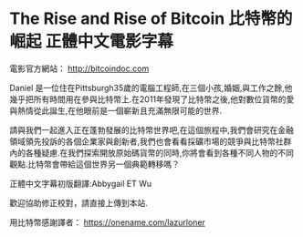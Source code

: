 # The Rise and Rise of Bitcoin 比特幣的崛起 正體中文電影字幕

電影官方網站： http://bitcoindoc.com

Daniel 是一位住在Pittsburgh35歲的電腦工程師,在三個小孩,婚姻,與工作之餘,他幾乎把所有時間用在參與比特幣上.在2011年發現了比特幣之後,他對數位貨幣的愛與熱情從此誕生,在他眼前是一個嶄新且充滿無限可能的世界.

請與我們一起進入正在蓬勃發展的比特幣世界吧,在這個旅程中,我們會研究在金融領域領先投訴的各個企業家與創新者,我們也會看看採礦市場的競爭與比特幣社群內的各種疑慮.在我們探索開放原始碼貨幣的同時,你將會看到各種不同人物的不同觀點.比特幣會帶給這個世界另一個典範轉移嗎？

正體中文字幕初版翻譯:Abbygail ET Wu

歡迎協助修正校對，請直接上傳到本站.

用比特幣感謝譯者： https://onename.com/lazurloner
